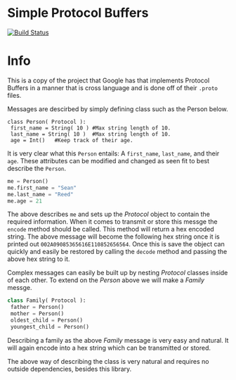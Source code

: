 Simple Protocol Buffers
=======================
[![Build Status](https://travis-ci.org/streed/simplePB.png?branch=master)](https://travis-ci.org/streed/simplePB)

Info
====
This is a copy of the project that Google has that implements Protocol Buffers in a manner
that is cross language and is done off of their `.proto` files. 

Messages are descirbed by simply defining class such as the Person below.

```pythhon
class Person( Protocol ):
 first_name = String( 10 ) #Max string length of 10.
 last_name = String( 10 )  #Max string length of 10.
 age = Int()   #Keep track of their age.
```

It is very clear what this `Person` entails: A `first_name`, `last_name`, and their `age`.
These attributes can be modified and changed as seen fit to best describe the `Person`.

```python
me = Person()
me.first_name = "Sean"
me.last_name = "Reed"
me.age = 21
```

The above describes `me` and sets up the _Protocol_ object to contain the required information.
When it comes to transmit or store this messge the `encode` method should be called. This
method will return a hex encoded string. The above message will become the following hex string
once it is printed out `002A09085365616E110852656564`. Once this is save the object can quickly
and easily be restored by calling the `decode` method and passing the above hex string to it.

Complex messages can easily be built up by nesting _Protocol_ classes inside of each other.
To extend on the _Person_ above we will make a _Family_ messge.

```python
class Family( Protocol ):
 father = Person()
 mother = Person()
 oldest_child = Person()
 youngest_child = Person()
```

Describing a family as the above _Family_ message is very easy and natural. It will again encode
into a hex string which can be transmitted or stored.

The above way of describing the class is very natural and requires no outside dependencies,
besides this library.

